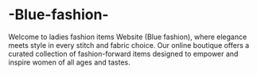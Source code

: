 # -Blue-fashion-
Welcome to ladies fashion items Website (Blue fashion), where elegance meets style in every stitch and fabric choice. Our online boutique offers a curated collection of fashion-forward items designed to empower and inspire women of all ages and tastes.
